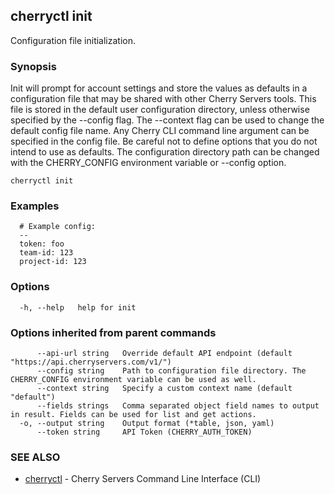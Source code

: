 ## cherryctl init

Configuration file initialization.

### Synopsis

Init will prompt for account settings and store the values as defaults in a configuration file that may be shared with other Cherry Servers tools.
This file is stored in the default user configuration directory, unless otherwise specified by the --config flag.
The --context flag can be used to change the default config file name.
Any Cherry CLI command line argument can be specified in the config file.
Be careful not to define options that you do not intend to use as defaults.
The configuration directory path can be changed with the CHERRY_CONFIG environment variable or --config option.

```
cherryctl init
```

### Examples

```
  # Example config:
  --
  token: foo
  team-id: 123
  project-id: 123
```

### Options

```
  -h, --help   help for init
```

### Options inherited from parent commands

```
      --api-url string   Override default API endpoint (default "https://api.cherryservers.com/v1/")
      --config string    Path to configuration file directory. The CHERRY_CONFIG environment variable can be used as well.
      --context string   Specify a custom context name (default "default")
      --fields strings   Comma separated object field names to output in result. Fields can be used for list and get actions.
  -o, --output string    Output format (*table, json, yaml)
      --token string     API Token (CHERRY_AUTH_TOKEN)
```

### SEE ALSO

* [cherryctl](cherryctl.md)	 - Cherry Servers Command Line Interface (CLI)

